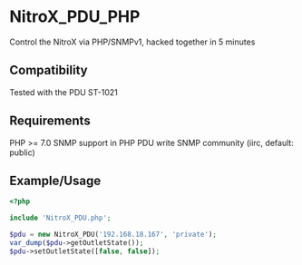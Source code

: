 # NitroX_PDU_PHP
Control the NitroX via PHP/SNMPv1, hacked together in 5 minutes

## Compatibility
Tested with the PDU ST-1021

## Requirements
PHP >= 7.0
SNMP support in PHP
PDU write SNMP community (iirc, default: public)

## Example/Usage
```php
<?php

include 'NitroX_PDU.php';

$pdu = new NitroX_PDU('192.168.18.167', 'private');
var_dump($pdu->getOutletState());
$pdu->setOutletState([false, false]);
```
